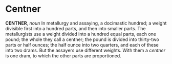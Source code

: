# Centner

**CENTNER**, _noun_ In metallurgy and assaying, a docimastic hundred; a weight divisible first into a hundred parts, and then into smaller parts. The metallurgists use a weight divided into a hundred equal parts, each one pound; the whole they call a centner; the pound is divided into thirty-two parts or half ounces; the half ounce into two quarters, and each of these into two drams. But the assayers use different weights. With them a _centner_ is one dram, to which the other parts are proportioned.